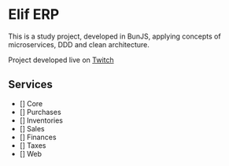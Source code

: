 # Elif ERP

This is a study project, developed in BunJS, applying concepts of microservices, DDD and clean architecture.

Project developed live on [Twitch](https://www.twitch.tv/samuelmmlopes)

## Services

- [] Core
- [] Purchases
- [] Inventories
- [] Sales
- [] Finances
- [] Taxes
- [] Web
